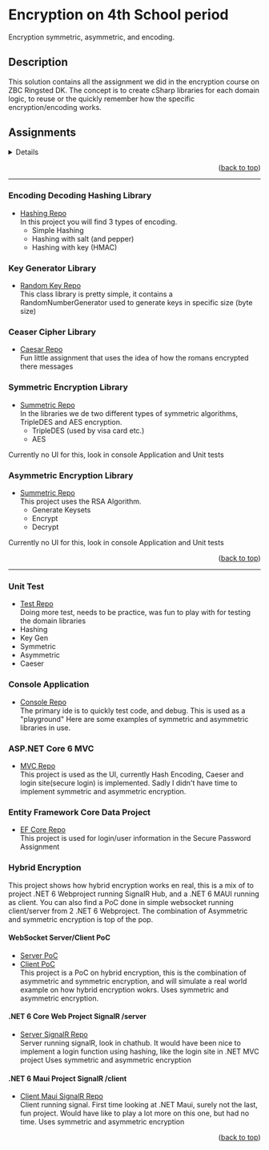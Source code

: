 <a name="readme-top"></a>

# Encryption on 4th School period

Encryption symmetric, asymmetric, and encoding. 


## Description

This solution contains all the assignment we did in the encryption course on ZBC Ringsted DK.
The concept is to create cSharp libraries for each domain logic, to reuse or the quickly remember how the
specific encryption/encoding works. 

## Assignments

<!-- TABLE OF CONTENTS -->
<details>
  <ol>
    <li>
      <a href="#Encoding-Decoding-Hashing-Library">Hashing, simple, salty and secret!</a>
      <ul>
        <li><a href="#Key-Generator-Library">Key Generator Library</a></li>
        <li><a href="#-ASP.NET-Core-6-MVC">MVC as UI for Hashing</a></li>
      </ul>
    </li>
    <li>
      <a href="#Ceaser-Cipher-Library">Caeser, only a true roman can read it!</a>
      <ul>
        <li><a href="#ASP.NET-Core-6-MVC">MVC as UI for Hashing</a></li>
      </ul>
    </li>
    <li>
      <a href="#ASP.NET-Core-6-MVC">Secure Password uses hashing lib, data lib and MVC as UI</a>
      <ul>
        <li><a href="#Encoding/Decoding-Hashing-Library">Hashing</a></li>
        <li><a href="#Key-Generator-Library">Key Generator Library</a></li>
        <li><a href="#Entity-Framework-Core-Data-Project">EF Core MSSQL</a></li>
        <li><a href="#ASP.NET-Core-6-MVC">MVC as UI for Hashing</a></li>
      </ul>
    </li>
    <li>
      <a href="#Symmetric-Encryption-Library">Symmetric Algorithm</a>
      <ul>
        <li><a href="#Key-Generator-Library">Key Generator Library</a></li>
      </ul>
    </li>
    <li>
      <a href="#Asymmetric-Encryption-Library">Asymmetric Algorithm</a>      
    </li>
    <li>
      <a href="#-Asymmetric-Encryption-Library">Hybrid Encryption</a>
      <ul>
        <li><a href="#WebSocket-Server/Client-PoC">Websocket hybrid PoC</a></li>
        <li><a href="#.NET-6-Core-Web-Project-SignalR-/server">SignalR Hub</a></li>
        <li><a href="#.NET-6-Maui-Project-SignalR-/client">SignalR Client</a></li>
      </ul>    
    </li>
  </ol>
</details>

<p align="right">(<a href="#readme-top">back to top</a>)</p>

<hr>

### Encoding Decoding Hashing Library

* <a href="https://github.com/anit3k/H4_Encryption/tree/main/Encryption.Hashing">Hashing Repo</a> <br>
In this project you will find 3 types of encoding.
    * Simple Hashing
    * Hashing with salt (and pepper)
    * Hashing with key (HMAC)


### Key Generator Library

* <a href="https://github.com/anit3k/H4_Encryption/tree/main/Encryption.KeyGenerator">Random Key Repo</a> <br>
This class library is pretty simple, it contains a RandomNumberGenerator used to generate keys in specific size (byte size)


### Ceaser Cipher Library

* <a href="https://github.com/anit3k/H4_Encryption/tree/main/Encryption.CaesarCipher">Caesar Repo</a> <br>
Fun little assignment that uses the idea of how the romans encrypted there messages


### Symmetric Encryption Library

* <a href="https://github.com/anit3k/H4_Encryption/tree/main/Encryption.Symmetric">Summetric Repo</a> <br>
In the libraries we de two different types of symmetric algorithms, TripleDES and AES encryption.
    * TripleDES (used by visa card etc.)
    * AES

Currently no UI for this, look in console Application and Unit tests


### Asymmetric Encryption Library

* <a href="https://github.com/anit3k/H4_Encryption/tree/main/Encryption.Symmetric">Summetric Repo</a> <br>
This project uses the RSA Algorithm.
    * Generate Keysets
    * Encrypt
    * Decrypt

Currently no UI for this, look in console Application and Unit tests

<p align="right">(<a href="#readme-top">back to top</a>)</p>

<hr>

### Unit Test

* <a href="https://github.com/anit3k/H4_Encryption/tree/main/Encryption.Test">Test Repo</a> <br>
Doing more test, needs to be practice, was fun to play with for testing the domain libraries
* Hashing
* Key Gen
* Symmetric
* Asymmetric
* Caeser

### Console Application

* <a href="https://github.com/anit3k/H4_Encryption/tree/main/Encryption.Console">Console Repo</a> <br>
The primary ide is to quickly test code, and debug. This is used as a "playground"
Here are some examples of symmetric and asymmetric libraries in use.

### ASP.NET Core 6 MVC

* <a href="https://github.com/anit3k/H4_Encryption/tree/main/Encryption.MVC">MVC Repo</a> <br>
This project is used as the UI, currently Hash Encoding, Caeser and login site(secure login) is implemented.
Sadly I didn't have time to implement symmetric and asymmetric encryption.


### Entity Framework Core Data Project

* <a href="https://github.com/anit3k/H4_Encryption/tree/main/Encryption.Data">EF Core Repo</a> <br>
This project is used for login/user information in the Secure Password Assignment


### Hybrid Encryption

This project shows how hybrid encryption works en real, this is a mix of to project .NET 6 Webproject running SignalR Hub, and a .NET 6 MAUI running as client.
You can also find a PoC done in simple websocket running client/server from 2 .NET 6 Webproject. The combination of Asymmetric and symmetric encryption is top of the pop.

#### WebSocket Server/Client PoC

* <a href="https://github.com/anit3k/H4_Encryption/tree/main/Encryption.WebServer">Server PoC</a> <br>
* <a href="https://github.com/anit3k/H4_Encryption/tree/main/Encryption.WebClient">Client PoC</a> <br>
This project is a PoC on hybrid encryption, this is the combination of asymmetric and symmetric encryption, and will simulate a real world example on
how hybrid encryption wokrs. Uses symmetric and asymmetric encryption.


#### .NET 6 Core Web Project SignalR /server

* <a href="https://github.com/anit3k/H4_Encryption/tree/main/Encryption.SignalRHub">Server SignalR Repo</a> <br>
Server running signalR, look in chathub. It would have been nice to implement a login function using hashing, like the login site in .NET MVC project
Uses symmetric and asymmetric encryption


#### .NET 6 Maui Project SignalR /client

* <a href="https://github.com/anit3k/H4_Encryption/tree/main/Encryption.MauiSecureChatApp">Client Maui SignalR Repo</a> <br>
Client running signal. First time looking at .NET Maui, surely not the last, fun project. Would have like to play a lot more on this one, but had no time.
Uses symmetric and asymmetric encryption

<p align="right">(<a href="#readme-top">back to top</a>)</p>
